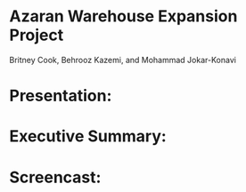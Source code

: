 # Azaran Warehouse Expansion Project
  Britney Cook, Behrooz Kazemi, and Mohammad Jokar-Konavi 

# Presentation:

# Executive Summary:

# Screencast:




